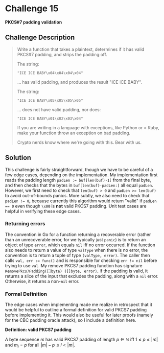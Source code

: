 # Challenge 15

**PKCS#7 padding validation**

## Challenge Description

> Write a function that takes a plaintext, determines if it has valid PKCS#7 padding, and strips the padding off.
>
> The string:
>
> ```
> "ICE ICE BABY\x04\x04\x04\x04"
> ```
> 
> ... has valid padding, and produces the result "ICE ICE BABY".
> 
> The string:
> 
> ```
> "ICE ICE BABY\x05\x05\x05\x05"
> ```
> 
> ... does not have valid padding, nor does:
> 
> ```
> "ICE ICE BABY\x01\x02\x03\x04"
> ```
> 
> If you are writing in a language with exceptions, like Python or > Ruby, make your function throw an exception on bad padding.
> 
> Crypto nerds know where we're going with this. Bear with us.

## Solution

This challenge is fairly straightforward, though we have to be careful of a few edge cases, depending on the implementation. My implementation first reads the padding length `padLen := buf[len(buf)-1]` from the final byte, and then checks that the bytes in `buf[len(buf)-padLen:]` all equal `padLen`. However, we first need to check that `len(buf) > 0` and `padLen >= len(buf)` to avoid out-of-bounds panics. More subtly, we also need to check that `padLen != 0`, because currently this algorithm would return "valid" if `padLen == 0` even though `\x00` is **not** valid PKCS7 padding. Unit test cases are helpful in verifying these edge cases.

### Returning errors

The convention in Go for a function returning a recoverable error (rather than an unrecoverable error, for we typically just `panic`) is to return an object of type `error`, which equals `nil` iff no error occurred. If the function also needs to return a value of type `valType` when there is no error, the convention is to return a tuple of type `(valType, error)`. The caller then calls `val, err := func()` and is responsible for checking `err != nil` before trying to use `val`. My remove PKCS7 padding function has signature `RemovePkcs7Padding([]byte) ([]byte, error)`. If the padding is valid, it returns a slice of the input that excludes the padding, along with a `nil` error. Otherwise, it returns a non-`nil` error.

### Formal Definition

The edge cases when implementing made me realize in retrospect that it would be helpful to outline a formal definition for valid PKCS7 padding before implementing it. This would also be useful for later proofs (namely for the CBC padding oracle attack), so I include a definition here.

**Definition: valid PKCS7 padding**

A byte sequence $m$ has valid PKCS7 padding of length $p \in \mathbb{N}$ iff $1 \leq p \leq |m|$ and $m_i = p$ for all $|m|-p \leq i < |m|$.
